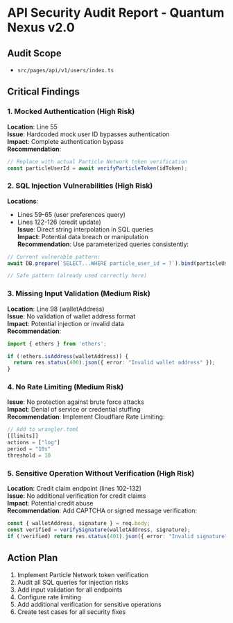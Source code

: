 # API Security Audit Report - Quantum Nexus v2.0

## Audit Scope
- `src/pages/api/v1/users/index.ts`

## Critical Findings

### 1. Mocked Authentication (High Risk)
**Location**: Line 55  
**Issue**: Hardcoded mock user ID bypasses authentication  
**Impact**: Complete authentication bypass  
**Recommendation**:
```typescript
// Replace with actual Particle Network token verification
const particleUserId = await verifyParticleToken(idToken);
```

### 2. SQL Injection Vulnerabilities (High Risk)
**Locations**: 
- Lines 59-65 (user preferences query)
- Lines 122-126 (credit update)  
**Issue**: Direct string interpolation in SQL queries  
**Impact**: Potential data breach or manipulation  
**Recommendation**: Use parameterized queries consistently:
```typescript
// Current vulnerable pattern:
await DB.prepare(`SELECT...WHERE particle_user_id = ?`).bind(particleUserId)

// Safe pattern (already used correctly here)
```

### 3. Missing Input Validation (Medium Risk)
**Location**: Line 98 (walletAddress)  
**Issue**: No validation of wallet address format  
**Impact**: Potential injection or invalid data  
**Recommendation**:
```typescript
import { ethers } from 'ethers';

if (!ethers.isAddress(walletAddress)) {
  return res.status(400).json({ error: "Invalid wallet address" });
}
```

### 4. No Rate Limiting (Medium Risk)
**Issue**: No protection against brute force attacks  
**Impact**: Denial of service or credential stuffing  
**Recommendation**: Implement Cloudflare Rate Limiting:
```typescript
// Add to wrangler.toml
[[limits]]
actions = ["log"]
period = "10s"
threshold = 10
```

### 5. Sensitive Operation Without Verification (High Risk)
**Location**: Credit claim endpoint (lines 102-132)  
**Issue**: No additional verification for credit claims  
**Impact**: Potential credit abuse  
**Recommendation**: Add CAPTCHA or signed message verification:
```typescript
const { walletAddress, signature } = req.body;
const verified = verifySignature(walletAddress, signature);
if (!verified) return res.status(401).json({ error: "Invalid signature" });
```

## Action Plan
1. Implement Particle Network token verification
2. Audit all SQL queries for injection risks
3. Add input validation for all endpoints
4. Configure rate limiting
5. Add additional verification for sensitive operations
6. Create test cases for all security fixes